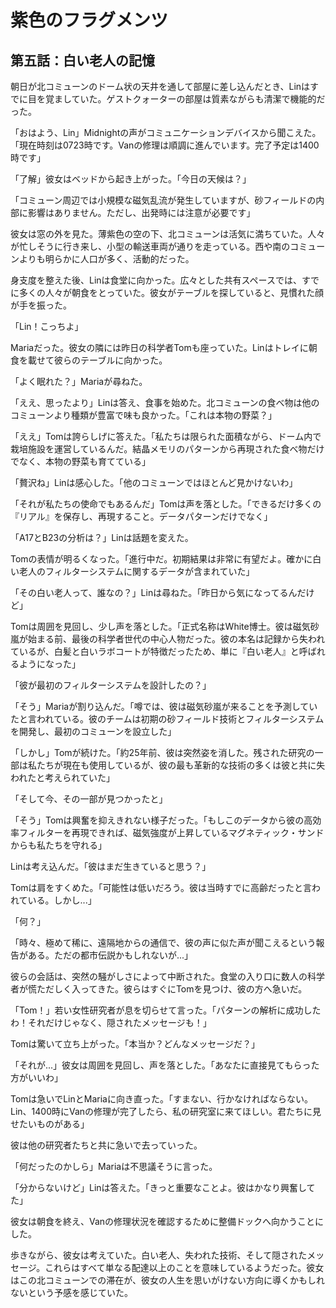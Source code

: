 # 紫色のフラグメンツ

## 第五話：白い老人の記憶

朝日が北コミューンのドーム状の天井を通して部屋に差し込んだとき、Linはすでに目を覚ましていた。ゲストクォーターの部屋は質素ながらも清潔で機能的だった。

「おはよう、Lin」Midnightの声がコミュニケーションデバイスから聞こえた。「現在時刻は0723時です。Vanの修理は順調に進んでいます。完了予定は1400時です」

「了解」彼女はベッドから起き上がった。「今日の天候は？」

「コミューン周辺では小規模な磁気乱流が発生していますが、砂フィールドの内部に影響はありません。ただし、出発時には注意が必要です」

彼女は窓の外を見た。薄紫色の空の下、北コミューンは活気に満ちていた。人々が忙しそうに行き来し、小型の輸送車両が通りを走っている。西や南のコミューンよりも明らかに人口が多く、活動的だった。

身支度を整えた後、Linは食堂に向かった。広々とした共有スペースでは、すでに多くの人々が朝食をとっていた。彼女がテーブルを探していると、見慣れた顔が手を振った。

「Lin！こっちよ」

Mariaだった。彼女の隣には昨日の科学者Tomも座っていた。Linはトレイに朝食を載せて彼らのテーブルに向かった。

「よく眠れた？」Mariaが尋ねた。

「ええ、思ったより」Linは答え、食事を始めた。北コミューンの食べ物は他のコミューンより種類が豊富で味も良かった。「これは本物の野菜？」

「ええ」Tomは誇らしげに答えた。「私たちは限られた面積ながら、ドーム内で栽培施設を運営しているんだ。結晶メモリのパターンから再現された食べ物だけでなく、本物の野菜も育てている」

「贅沢ね」Linは感心した。「他のコミューンではほとんど見かけないわ」

「それが私たちの使命でもあるんだ」Tomは声を落とした。「できるだけ多くの『リアル』を保存し、再現すること。データパターンだけでなく」

「A17とB23の分析は？」Linは話題を変えた。

Tomの表情が明るくなった。「進行中だ。初期結果は非常に有望だよ。確かに白い老人のフィルターシステムに関するデータが含まれていた」

「その白い老人って、誰なの？」Linは尋ねた。「昨日から気になってるんだけど」

Tomは周囲を見回し、少し声を落とした。「正式名称はWhite博士。彼は磁気砂嵐が始まる前、最後の科学者世代の中心人物だった。彼の本名は記録から失われているが、白髪と白いラボコートが特徴だったため、単に『白い老人』と呼ばれるようになった」

「彼が最初のフィルターシステムを設計したの？」

「そう」Mariaが割り込んだ。「噂では、彼は磁気砂嵐が来ることを予測していたと言われている。彼のチームは初期の砂フィールド技術とフィルターシステムを開発し、最初のコミューンを設立した」

「しかし」Tomが続けた。「約25年前、彼は突然姿を消した。残された研究の一部は私たちが現在も使用しているが、彼の最も革新的な技術の多くは彼と共に失われたと考えられていた」

「そして今、その一部が見つかったと」

「そう」Tomは興奮を抑えきれない様子だった。「もしこのデータから彼の高効率フィルターを再現できれば、磁気強度が上昇しているマグネティック・サンドからも私たちを守れる」

Linは考え込んだ。「彼はまだ生きていると思う？」

Tomは肩をすくめた。「可能性は低いだろう。彼は当時すでに高齢だったと言われている。しかし...」

「何？」

「時々、極めて稀に、遠隔地からの通信で、彼の声に似た声が聞こえるという報告がある。ただの都市伝説かもしれないが...」

彼らの会話は、突然の騒がしさによって中断された。食堂の入り口に数人の科学者が慌ただしく入ってきた。彼らはすぐにTomを見つけ、彼の方へ急いだ。

「Tom！」若い女性研究者が息を切らせて言った。「パターンの解析に成功したわ！それだけじゃなく、隠されたメッセージも！」

Tomは驚いて立ち上がった。「本当か？どんなメッセージだ？」

「それが...」彼女は周囲を見回し、声を落とした。「あなたに直接見てもらった方がいいわ」

Tomは急いでLinとMariaに向き直った。「すまない、行かなければならない。Lin、1400時にVanの修理が完了したら、私の研究室に来てほしい。君たちに見せたいものがある」

彼は他の研究者たちと共に急いで去っていった。

「何だったのかしら」Mariaは不思議そうに言った。

「分からないけど」Linは答えた。「きっと重要なことよ。彼はかなり興奮してた」

彼女は朝食を終え、Vanの修理状況を確認するために整備ドックへ向かうことにした。

歩きながら、彼女は考えていた。白い老人、失われた技術、そして隠されたメッセージ。これらはすべて単なる配達以上のことを意味しているようだった。彼女はこの北コミューンでの滞在が、彼女の人生を思いがけない方向に導くかもしれないという予感を感じていた。